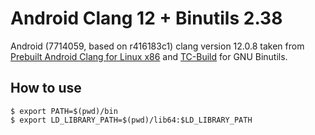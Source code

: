 # Android Clang 12 + Binutils 2.38

Android (7714059, based on r416183c1) clang version 12.0.8 taken from [Prebuilt Android Clang for Linux x86](https://android.googlesource.com/platform/prebuilts/clang/host/linux-x86) and [TC-Build](https://github.com/ClangBuiltLinux/tc-build.git) for GNU Binutils.

## How to use

```shell
$ export PATH=$(pwd)/bin
$ export LD_LIBRARY_PATH=$(pwd)/lib64:$LD_LIBRARY_PATH
```

